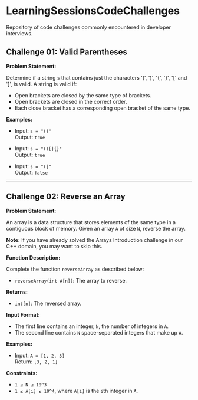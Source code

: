 # LearningSessionsCodeChallenges
Repository of code challenges commonly encountered in developer interviews.

## Challenge 01: Valid Parentheses

**Problem Statement:**

Determine if a string `s` that contains just the characters '(', ')', '{', '}', '[' and ']', is valid. A string is valid if:

- Open brackets are closed by the same type of brackets.
- Open brackets are closed in the correct order.
- Each close bracket has a corresponding open bracket of the same type.

**Examples:**

- Input: `s = "()"`  
  Output: `true`

- Input: `s = "()[]{}"`  
  Output: `true`

- Input: `s = "(]"`  
  Output: `false`

---

## Challenge 02: Reverse an Array

**Problem Statement:**

An array is a data structure that stores elements of the same type in a contiguous block of memory. Given an array `A` of size `N`, reverse the array.

**Note:** If you have already solved the Arrays Introduction challenge in our C++ domain, you may want to skip this.

**Function Description:**

Complete the function `reverseArray` as described below:

- `reverseArray(int A[n])`: The array to reverse.

**Returns:**

- `int[n]`: The reversed array.

**Input Format:**

- The first line contains an integer, `N`, the number of integers in `A`.
- The second line contains `N` space-separated integers that make up `A`.

**Examples:**

- Input: `A = [1, 2, 3]`  
  Return: `[3, 2, 1]`

**Constraints:**

- `1 ≤ N ≤ 10^3`
- `1 ≤ A[i] ≤ 10^4`, where `A[i]` is the `i`th integer in `A`.
